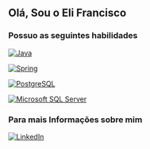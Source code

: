 

## Olá, Sou o Eli Francisco 

### Possuo as seguintes habilidades

[![Java](https://img.shields.io/badge/Java-ED8B00?style=for-the-badge&logo=openjdk&logoColor=white)](https://github.com/juniorapeles/house-of-booksV2)

[![Spring](https://img.shields.io/badge/Spring-6DB33F?style=for-the-badge&logo=spring&logoColor=white)](https://github.com/juniorapeles/house-of-booksV2)

[![PostgreSQL](https://img.shields.io/badge/PostgreSQL-316192?style=for-the-badge&logo=postgresql&logoColor=white)](https://github.com/juniorapeles/house-of-booksV2)

[![Microsoft SQL Server](https://img.shields.io/badge/Microsoft_SQL_Server-CC2927?style=for-the-badge&logo=microsoft-sql-server&logoColor=white)](COLOQUE_O_SEU_LINK_DO_MICROSOFT_SQL_SERVER_AQUI)

### Para mais Informações sobre mim
[![LinkedIn](https://img.shields.io/badge/LinkedIn-0077B5?style=for-the-badge&logo=linkedin&logoColor=white)](https://www.linkedin.com/in/develi/)

